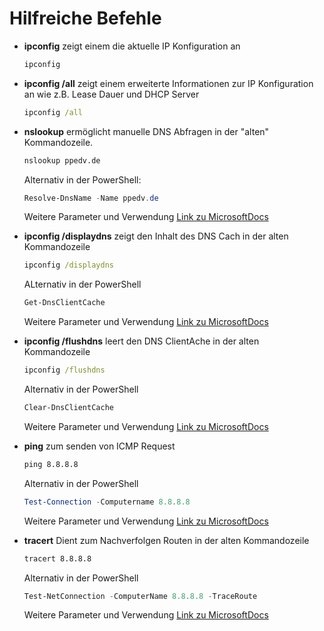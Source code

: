 # Hilfreiche Befehle

- **ipconfig** zeigt einem die aktuelle IP Konfiguration an
  ```cmd
  ipconfig 
  ```
- **ipconfig /all** zeigt einem erweiterte Informationen zur IP Konfiguration an wie z.B. Lease Dauer und DHCP   Server
  ```cmd
  ipconfig /all
  ```

- **nslookup** ermöglicht manuelle DNS Abfragen in der "alten" Kommandozeile. 
  ```cmd
  nslookup ppedv.de
  ```
  Alternativ in der PowerShell:
  ```powershell
  Resolve-DnsName -Name ppedv.de
  ```
  Weitere Parameter und Verwendung [Link zu MicrosoftDocs](https://docs.microsoft.com/en-us/powershell/module/dnsclient/resolve-dnsname?view=windowsserver2022-ps)

- **ipconfig /displaydns** zeigt den Inhalt des DNS Cach in der alten Kommandozeile
  ```cmd
  ipconfig /displaydns
  ```
  ALternativ in der PowerShell
  ```powershell
  Get-DnsClientCache
  ```
  Weitere Parameter und Verwendung [Link zu MicrosoftDocs](https://docs.microsoft.com/en-us/powershell/module/dnsclient/get-dnsclientcache?view=windowsserver2022-ps)

- **ipconfig /flushdns** leert den DNS ClientAche in der alten Kommandozeile
  ```cmd
  ipconfig /flushdns
  ```
  Alternativ in der PowerShell
  ```powershell
  Clear-DnsClientCache
  ```
  Weitere Parameter und Verwendung [Link zu MicrosoftDocs](https://docs.microsoft.com/en-us/powershell/module/dnsclient/clear-dnsclientcache?view=windowsserver2022-ps)

- **ping** zum senden von ICMP Request
  ```cmd
  ping 8.8.8.8
  ```
  Alternativ in der PowerShell
  ```powershell
  Test-Connection -Computername 8.8.8.8
  ```
  Weitere Parameter und Verwendung [Link zu MicrosoftDocs](https://docs.microsoft.com/en-us/powershell/module/microsoft.powershell.management/test-connection?view=powershell-5.1)

- **tracert** Dient zum Nachverfolgen Routen in der alten Kommandozeile
  ```cmd
  tracert 8.8.8.8
  ```
  Alternativ in der PowerShell
  ```powershell
  Test-NetConnection -ComputerName 8.8.8.8 -TraceRoute
  ```
  Weitere Parameter und Verwendung [Link zu MicrosoftDocs](https://docs.microsoft.com/en-us/powershell/module/nettcpip/test-netconnection?view=windowsserver2022-ps)

